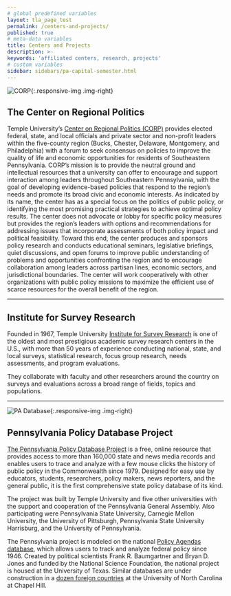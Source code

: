 ```yaml
---
# global predefined variables
layout: tla_page_test
permalink: /centers-and-projects/
published: true
# meta-data variables
title: Centers and Projects
description: >-
keywords: 'affiliated centers, research, projects'
# custom variables
sidebar: sidebars/pa-capital-semester.html
---
```

![CORP]({{site.baseurl}}/media/CORP.jpeg){:.responsive-img .img-right}
## The Center on Regional Politics
Temple University’s [Center on Regional Politics (CORP)](http://www.cla.temple.edu/corp/) provides elected federal, state, and local officials and private sector and non-profit leaders within the five-county region (Bucks, Chester, Delaware, Montgomery, and Philadelphia) with a forum to seek consensus on policies to improve the quality of life and economic opportunities for residents of Southeastern Pennsylvania. CORP’s mission is to provide the neutral ground and intellectual resources that a university can offer to encourage and support interaction among leaders throughout Southeastern Pennsylvania, with the goal of developing evidence-based policies that respond to the region’s needs and promote its broad civic and economic interests. As indicated by its name, the center has as a special focus on the politics of public policy, or identifying the most promising practical strategies to achieve optimal policy results. The center does not advocate or lobby for specific policy measures but provides the region’s leaders with options and recommendations for addressing issues that incorporate assessments of both policy impact and political feasibility. Toward this end, the center produces and sponsors policy research and conducts educational seminars, legislative briefings, quiet discussions, and open forums to improve public understanding of problems and opportunities confronting the region and to encourage collaboration among leaders across partisan lines, economic sectors, and jurisdictional boundaries. The center will work cooperatively with other organizations with public policy missions to maximize the efficient use of scarce resources for the overall benefit of the region.

___

## Institute for Survey Research
Founded in 1967, Temple University [Institute for Survey Research](https://www.cla.temple.edu/institute-for-survey-research/) is one of the oldest and most prestigious academic survey research centers in the U.S., with more than 50 years of experience conducting national, state, and local surveys, statistical research, focus group research, needs assessments, and program evaluations.

They collaborate with faculty and other researchers around the country on surveys and evaluations across a broad range of fields, topics and populations.

___

![PA Database]({{site.baseurl}}/media/HarrisburgCapitol_000.jpeg){:.responsive-img .img-right}
## Pennsylvania Policy Database Project
[The Pennsylvania Policy Database Project](http://www.cla.temple.edu/pennsylvania-policy-database-project/) is a free, online resource that provides access to more than 160,000 state and news media records and enables users to trace and analyze with a few mouse clicks the history of public policy in the Commonwealth since 1979.  Designed for easy use by educators, students, researchers, policy makers, news reporters, and the general public, it is the first comprehensive state policy database of its kind.

The project was built by Temple University and five other universities with the support and cooperation of the Pennsylvania General Assembly. Also participating were Pennsylvania State University, Carnegie Mellon University, the University of Pittsburgh, Pennsylvania State University Harrisburg, and the University of Pennsylvania.

The Pennsylvania project is modeled on the national [Policy Agendas database](www.policyagendas.org), which allows users to track and analyze federal policy since 1946. Created by political scientists Frank R. Baumgartner and Bryan D. Jones and funded by the National Science Foundation, the national project is housed at the University of Texas. Similar databases are under construction in a [dozen foreign countries](www.comparativeagendas.org) at the University of North Carolina at Chapel Hill.
